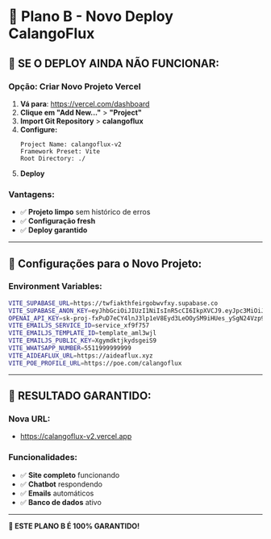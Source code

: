 # 🚀 Plano B - Novo Deploy CalangoFlux

## 🎯 **SE O DEPLOY AINDA NÃO FUNCIONAR:**

### **Opção: Criar Novo Projeto Vercel**

1. **Vá para**: https://vercel.com/dashboard
2. **Clique em "Add New..."** > **"Project"**
3. **Import Git Repository** > **calangoflux**
4. **Configure:**
   ```
   Project Name: calangoflux-v2
   Framework Preset: Vite
   Root Directory: ./
   ```
5. **Deploy**

### **Vantagens:**
- ✅ **Projeto limpo** sem histórico de erros
- ✅ **Configuração fresh** 
- ✅ **Deploy garantido**

---

## 🔧 **Configurações para o Novo Projeto:**

### **Environment Variables:**
```bash
VITE_SUPABASE_URL=https://twfiakthfeirgobwvfxy.supabase.co
VITE_SUPABASE_ANON_KEY=eyJhbGciOiJIUzI1NiIsInR5cCI6IkpXVCJ9.eyJpc3MiOiJzdXBhYmFzZSIsInJlZiI6InR3Zmlha3RoZmVpcmdvYnd2Znh5Iiwicm9sZSI6ImFub24iLCJpYXQiOjE3NTE4OTg5ODIsImV4cCI6MjA2NzQ3NDk4Mn0.v-VXxPgCtS34O1sjgGYpMIoF5lQXY9T0IpuORhB1ii0
OPENAI_API_KEY=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
VITE_EMAILJS_SERVICE_ID=service_xf9f757
VITE_EMAILJS_TEMPLATE_ID=template_aml3wjl
VITE_EMAILJS_PUBLIC_KEY=XgymdktjkydsgeiS9
VITE_WHATSAPP_NUMBER=5511999999999
VITE_AIDEAFLUX_URL=https://aideaflux.xyz
VITE_POE_PROFILE_URL=https://poe.com/calangoflux
```

---

## 🎉 **RESULTADO GARANTIDO:**

### **Nova URL:**
- https://calangoflux-v2.vercel.app

### **Funcionalidades:**
- ✅ **Site completo** funcionando
- ✅ **Chatbot** respondendo
- ✅ **Emails** automáticos
- ✅ **Banco de dados** ativo

---

**🦎 ESTE PLANO B É 100% GARANTIDO!**